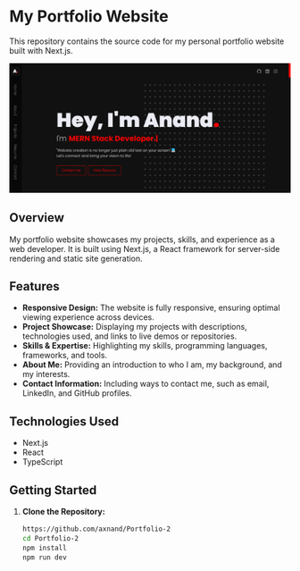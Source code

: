 # My Portfolio Website

This repository contains the source code for my personal portfolio website built with Next.js.

![Portfolio Screenshot](/public/project-imgs/screenshot.jpg)

## Overview

My portfolio website showcases my projects, skills, and experience as a web developer. It is built using Next.js, a React framework for server-side rendering and static site generation.

## Features

- **Responsive Design:** The website is fully responsive, ensuring optimal viewing experience across devices.
- **Project Showcase:** Displaying my projects with descriptions, technologies used, and links to live demos or repositories.
- **Skills & Expertise:** Highlighting my skills, programming languages, frameworks, and tools.
- **About Me:** Providing an introduction to who I am, my background, and my interests.
- **Contact Information:** Including ways to contact me, such as email, LinkedIn, and GitHub profiles.

## Technologies Used

- Next.js
- React
- TypeScript

## Getting Started

1. **Clone the Repository:**

   ```bash
   https://github.com/axnand/Portfolio-2
   cd Portfolio-2
   npm install
   npm run dev
   


